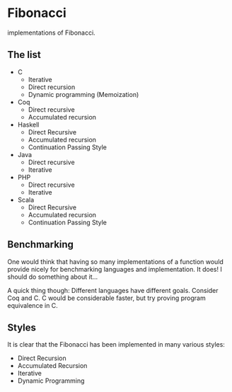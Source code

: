 # Fibonacci
implementations of Fibonacci.

## The list
* C
    - Iterative
    - Direct recursion
    - Dynamic programming (Memoization)
* Coq
    - Direct recursive
    - Accumulated recursion
* Haskell
    - Direct Recursive
    - Accumulated recursion
    - Continuation Passing Style
* Java
    - Direct recursive
    - Iterative
* PHP
    - Direct recursive
    - Iterative
* Scala
    - Direct Recursive
    - Accumulated recursion
    - Continuation Passing Style

## Benchmarking
One would think that having so many implementations of a function would provide
nicely for benchmarking languages and implementation. It does! I should do
something about it...

A quick thing though: Different languages have different goals. Consider
Coq and C. C would be considerable faster, but try proving program equivalence
in C.

## Styles
It is clear that the Fibonacci has been implemented in many various styles:

* Direct Recursion
* Accumulated Recursion
* Iterative
* Dynamic Programming